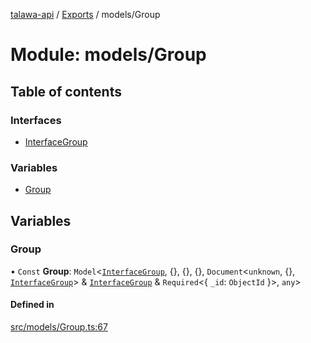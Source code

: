 [talawa-api](../README.md) / [Exports](../modules.md) / models/Group

# Module: models/Group

## Table of contents

### Interfaces

- [InterfaceGroup](../interfaces/models_Group.InterfaceGroup.md)

### Variables

- [Group](models_Group.md#group)

## Variables

### Group

• `Const` **Group**: `Model`\<[`InterfaceGroup`](../interfaces/models_Group.InterfaceGroup.md), \{\}, \{\}, \{\}, `Document`\<`unknown`, \{\}, [`InterfaceGroup`](../interfaces/models_Group.InterfaceGroup.md)\> & [`InterfaceGroup`](../interfaces/models_Group.InterfaceGroup.md) & `Required`\<\{ `_id`: `ObjectId`  \}\>, `any`\>

#### Defined in

[src/models/Group.ts:67](https://github.com/PalisadoesFoundation/talawa-api/blob/65069df/src/models/Group.ts#L67)
